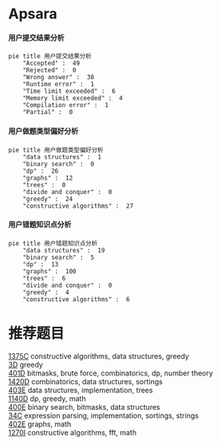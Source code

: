 # Apsara

<!-- tabs:start -->



#### **用户提交结果分析**

```mermaid
pie title 用户提交结果分析
    "Accepted" :  49
    "Rejected" :  0
    "Wrong answer" :  38
    "Runtime error" :  1
    "Time limit exceeded" :  6
    "Memory limit exceeded" :  4
    "Compilation error" :  1
    "Partial" :  0
```

#### **用户做题类型偏好分析**

```mermaid
pie title 用户做题类型偏好分析
    "data structures" :  1
    "binary search" :  0
    "dp" :  26
    "graphs" :  12
    "trees" :  0
    "divide and conquer" :  0
    "greedy" :  24
    "constructive algorithms" :  27
```
#### **用户错题知识点分析**

```mermaid
pie title 用户错题知识点分析
    "data structures" :  19
    "binary search" :  5
    "dp" :  13
    "graphs" :  100
    "trees" :  6
    "divide and conquer" :  0
    "greedy" :  4
    "constructive algorithms" :  6
```



<!-- tabs:end -->
# 推荐题目
[1375C](https://codeforces.com/contest/1375/problem/C)		constructive algorithms,
                        data structures,
                        greedy		  
[3D](https://codeforces.com/contest/3/problem/D)		greedy		  
[401D](https://codeforces.com/contest/401/problem/D)		bitmasks,
                        brute force,
                        combinatorics,
                        dp,
                        number theory		  
[1420D](https://codeforces.com/contest/1420/problem/D)		combinatorics,
                        data structures,
                        sortings		  
[403E](https://codeforces.com/contest/403/problem/E)		data structures,
                        implementation,
                        trees		  
[1140D](https://codeforces.com/contest/1140/problem/D)		dp,
                        greedy,
                        math		  
[400E](https://codeforces.com/contest/400/problem/E)		binary search,
                        bitmasks,
                        data structures		  
[34C](https://codeforces.com/contest/34/problem/C)		expression parsing,
                        implementation,
                        sortings,
                        strings		  
[402E](https://codeforces.com/contest/402/problem/E)		graphs,
                        math		  
[1270I](https://codeforces.com/contest/1270/problem/I)		constructive algorithms,
                        fft,
                        math		  
